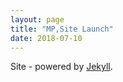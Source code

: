 ```yaml
---
layout: page
title: "MP,Site Launch"
date: 2018-07-10
---
```


Site - powered by [Jekyll](http://jekyllrb.com). 
